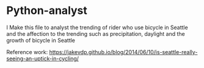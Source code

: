 # Python-analyst
I Make this file to analyst the trending of rider who use bicycle in Seattle and the affection to the trending 
such as precipitation, daylight and the growth of bicycle in Seattle

Reference work: https://jakevdp.github.io/blog/2014/06/10/is-seattle-really-seeing-an-uptick-in-cycling/
